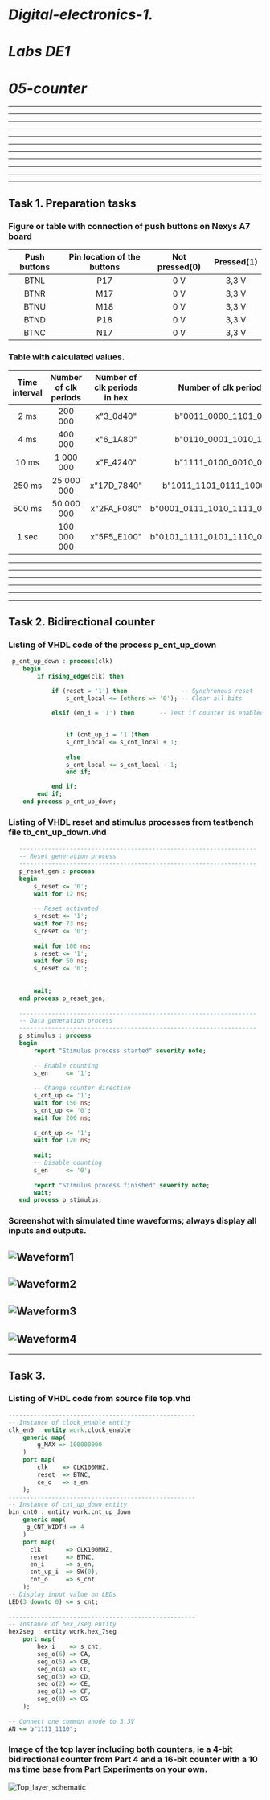 # *Digital-electronics-1.*

# *Labs DE1* 

# *05-counter*
-----------------------------
-----------------------------
-----------------------------
-----------------------------
-----------------------------
-----------------------------
-----------------------------
-----------------------------
-----------------------------
-----------------------------
-----------------------------
## Task 1. Preparation tasks

### Figure or table with connection of push buttons on Nexys A7 board

| **Push buttons** | **Pin location of the buttons** | **Not pressed(0)** | **Pressed(1)** |
| :-: | :-: | :-: | :-: |
| BTNL | P17 | 0 V | 3,3 V |
| BTNR | M17 | 0 V | 3,3 V |
| BTNU | M18 | 0 V | 3,3 V |
| BTND | P18 | 0 V | 3,3 V |
| BTNC | N17 | 0 V | 3,3 V |


### Table with calculated values.

| **Time interval** | **Number of clk periods** | **Number of clk periods in hex** | **Number of clk periods in binary** |
| :-: | :-: | :-: | :-: |
| 2 ms   |     200 000 |   x"3_0d40" |           b"0011_0000_1101_0100_0000" |
| 4 ms   |     400 000 |   x"6_1A80" |           b"0110_0001_1010_1000_0000" |
| 10 ms  |   1 000 000 |   x"F_4240" |           b"1111_0100_0010_0100_0000" |
| 250 ms |  25 000 000 | x"17D_7840" |      b"1011_1101_0111_1000_0100_0000" |
| 500 ms |  50 000 000 | x"2FA_F080" | b"0001_0111_1010_1111_0000_1000_0000" |
| 1 sec  | 100 000 000 | x"5F5_E100" | b"0101_1111_0101_1110_0001_0000_0000" |
-----------------------------
-----------------------------
-----------------------------
-----------------------------
-----------------------------
-----------------------------
## Task 2. Bidirectional counter

### Listing of VHDL code of the process p_cnt_up_down
```VHDL
 p_cnt_up_down : process(clk)
    begin
        if rising_edge(clk) then
         
            if (reset = '1') then               -- Synchronous reset
                s_cnt_local <= (others => '0'); -- Clear all bits

            elsif (en_i = '1') then       -- Test if counter is enabled


                if (cnt_up_i = '1')then
                s_cnt_local <= s_cnt_local + 1;
                
                else
                s_cnt_local <= s_cnt_local - 1;
                end if;

            end if;
        end if;
    end process p_cnt_up_down;
```

### Listing of VHDL reset and stimulus processes from testbench file tb_cnt_up_down.vhd
```VHDL
   ------------------------------------------------------------------
   -- Reset generation process                                       
   ------------------------------------------------------------------
   p_reset_gen : process                                             
   begin                                                             
       s_reset <= '0';                                               
       wait for 12 ns;                                               
                                                                     
       -- Reset activated                                            
       s_reset <= '1';                                               
       wait for 73 ns;                                               
       s_reset <= '0';                                               
                                                                     
       wait for 100 ns;                                              
       s_reset <= '1';                                               
       wait for 50 ns;                                               
       s_reset <= '0';                                               
                                                                     
                                                                     
       wait;                                                         
   end process p_reset_gen;                                          
                                                                     
   ------------------------------------------------------------------
   -- Data generation process                                        
   ------------------------------------------------------------------
   p_stimulus : process                                              
   begin                                                             
       report "Stimulus process started" severity note;              
                                                                     
       -- Enable counting                                            
       s_en     <= '1';                                              
                                                                     
       -- Change counter direction                                   
       s_cnt_up <= '1';                                              
       wait for 150 ns;                                              
       s_cnt_up <= '0';                                              
       wait for 200 ns;                                              
                                                                     
       s_cnt_up <= '1';                                              
       wait for 120 ns;                                              
                                                                     
       wait;                                                         
       -- Disable counting                                           
       s_en     <= '0';                                              
                                                                     
       report "Stimulus process finished" severity note;             
       wait;                                                         
   end process p_stimulus; 
```

### Screenshot with simulated time waveforms; always display all inputs and outputs.

![Waveform1](Images/Waveform1.png)
-----------------------------
![Waveform2](Images/Waveform2.png)
-----------------------------
![Waveform3](Images/Waveform3.png)
-----------------------------
![Waveform4](Images/Waveform4.png)
-----------------------------
-----------------------------
## Task 3. 

### Listing of VHDL code from source file top.vhd
```VHDL
----------------------------------------------------
-- Instance of clock_enable entity                  
clk_en0 : entity work.clock_enable                  
    generic map(                                    
        g_MAX => 100000000                          
    )                                               
    port map(                                       
        clk    => CLK100MHZ,                        
        reset  => BTNC,                             
        ce_o   => s_en                              
    );                                                                                                  
----------------------------------------------------
-- Instance of cnt_up_down entity                   
bin_cnt0 : entity work.cnt_up_down                  
    generic map(                                    
     g_CNT_WIDTH => 4                               
    )                                               
    port map(                                       
      clk       => CLK100MHZ,                       
      reset     => BTNC,                            
      en_i      => s_en,                            
      cnt_up_i  => SW(0),                           
      cnt_o     => s_cnt                            
    );                                                                                                 
-- Display input value on LEDs                      
LED(3 downto 0) <= s_cnt;                           
                                                    
----------------------------------------------------
-- Instance of hex_7seg entity                      
hex2seg : entity work.hex_7seg                      
    port map(                                       
        hex_i    => s_cnt,                          
        seg_o(6) => CA,                             
        seg_o(5) => CB,                             
        seg_o(4) => CC,                             
        seg_o(3) => CD,                             
        seg_o(2) => CE,                             
        seg_o(1) => CF,                             
        seg_o(0) => CG                              
    );                                              
                                                    
-- Connect one common anode to 3.3V                 
AN <= b"1111_1110";                                 
```

### Image of the top layer including both counters, ie a 4-bit bidirectional counter from Part 4 and a 16-bit counter with a 10 ms time base from Part Experiments on your own.

![Top_layer_schematic](Images/schema.png)
